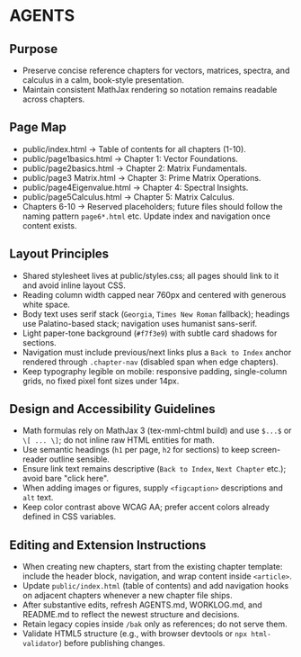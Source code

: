 ﻿# AGENTS

## Purpose
- Preserve concise reference chapters for vectors, matrices, spectra, and calculus in a calm, book-style presentation.
- Maintain consistent MathJax rendering so notation remains readable across chapters.

## Page Map
- public/index.html -> Table of contents for all chapters (1-10).
- public/page1basics.html -> Chapter 1: Vector Foundations.
- public/page2basics.html -> Chapter 2: Matrix Fundamentals.
- public/page3 Matrix.html -> Chapter 3: Prime Matrix Operations.
- public/page4Eigenvalue.html -> Chapter 4: Spectral Insights.
- public/page5Calculus.html -> Chapter 5: Matrix Calculus.
- Chapters 6-10 -> Reserved placeholders; future files should follow the naming pattern `page6*.html` etc. Update index and navigation once content exists.

## Layout Principles
- Shared stylesheet lives at public/styles.css; all pages should link to it and avoid inline layout CSS.
- Reading column width capped near 760px and centered with generous white space.
- Body text uses serif stack (`Georgia`, `Times New Roman` fallback); headings use Palatino-based stack; navigation uses humanist sans-serif.
- Light paper-tone background (`#f7f3e9`) with subtle card shadows for sections.
- Navigation must include previous/next links plus a `Back to Index` anchor rendered through `.chapter-nav` (disabled span when edge chapters).
- Keep typography legible on mobile: responsive padding, single-column grids, no fixed pixel font sizes under 14px.

## Design and Accessibility Guidelines
- Math formulas rely on MathJax 3 (tex-mml-chtml build) and use `$...$` or `\[ ... \]`; do not inline raw HTML entities for math.
- Use semantic headings (`h1` per page, `h2` for sections) to keep screen-reader outline sensible.
- Ensure link text remains descriptive (`Back to Index`, `Next Chapter` etc.); avoid bare "click here".
- When adding images or figures, supply `<figcaption>` descriptions and `alt` text.
- Keep color contrast above WCAG AA; prefer accent colors already defined in CSS variables.

## Editing and Extension Instructions
- When creating new chapters, start from the existing chapter template: include the header block, navigation, and wrap content inside `<article>`.
- Update `public/index.html` (table of contents) and add navigation hooks on adjacent chapters whenever a new chapter file ships.
- After substantive edits, refresh AGENTS.md, WORKLOG.md, and README.md to reflect the newest structure and decisions.
- Retain legacy copies inside `/bak` only as references; do not serve them.
- Validate HTML5 structure (e.g., with browser devtools or `npx html-validator`) before publishing changes.
